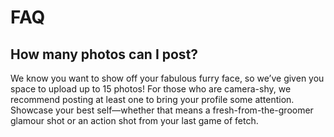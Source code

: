 # FAQ

## How many photos can I post?

We know you want to show off your fabulous furry face, so we’ve given you space to upload up to 15 photos! 
For those who are camera-shy, we recommend posting at least one to bring your profile some attention. 
Showcase your best self—whether that means a fresh-from-the-groomer glamour shot or an action shot from your last game of fetch.
